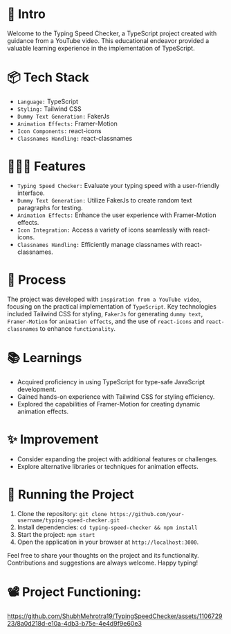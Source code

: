 # 🎋 Intro

Welcome to the Typing Speed Checker, a TypeScript project created with guidance from a YouTube video. This educational endeavor provided a valuable learning experience in the implementation of TypeScript.

# 📦 Tech Stack

- `Language:` TypeScript
- `Styling:` Tailwind CSS
- `Dummy Text Generation:` FakerJs
- `Animation Effects:` Framer-Motion
- `Icon Components:` react-icons
- `Classnames Handling:` react-classnames

# 👩🏽‍🍳 Features

- `Typing Speed Checker:` Evaluate your typing speed with a user-friendly interface.
- `Dummy Text Generation:` Utilize FakerJs to create random text paragraphs for testing.
- `Animation Effects:` Enhance the user experience with Framer-Motion effects.
- `Icon Integration:` Access a variety of icons seamlessly with react-icons.
- `Classnames Handling:` Efficiently manage classnames with react-classnames.

# 💭 Process

The project was developed with `inspiration from a YouTube video`, focusing on the practical implementation of `TypeScript`. Key technologies included Tailwind CSS for styling, `FakerJs` for generating `dummy text`, `Framer-Motion` for `animation effects`, and the use of `react-icons` and `react-classnames` to enhance `functionality`.

# 📚 Learnings

- Acquired proficiency in using TypeScript for type-safe JavaScript development.
- Gained hands-on experience with Tailwind CSS for styling efficiency.
- Explored the capabilities of Framer-Motion for creating dynamic animation effects.

# ✨ Improvement

- Consider expanding the project with additional features or challenges.
- Explore alternative libraries or techniques for animation effects.

# 🚦 Running the Project

1. Clone the repository: `git clone https://github.com/your-username/typing-speed-checker.git`
2. Install dependencies: `cd typing-speed-checker && npm install`
3. Start the project: `npm start`
4. Open the application in your browser at `http://localhost:3000`.

Feel free to share your thoughts on the project and its functionality. Contributions and suggestions are always welcome. Happy typing!


# 📽️ Project Functioning:

https://github.com/ShubhMehrotra19/TypingSpeedChecker/assets/110672923/8a0d218d-e10a-4db3-b75e-4e4d9f9e60e3
